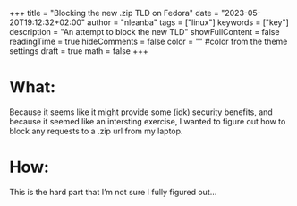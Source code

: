 +++
title = "Blocking the new .zip TLD on Fedora"
date = "2023-05-20T19:12:32+02:00"
author = "nleanba"
tags = ["linux"]
keywords = ["key"]
description = "An attempt to block the new TLD"
showFullContent = false
readingTime = true
hideComments = false
color = "" #color from the theme settings
draft = true
math = false
+++

# What:

Because it seems like it might provide some (idk) security benefits, and because it seemed like an intersting exercise, I wanted to figure out how to block any requests to a .zip url from my laptop.

# How:

This is the hard part that I’m not sure I fully figured out...
